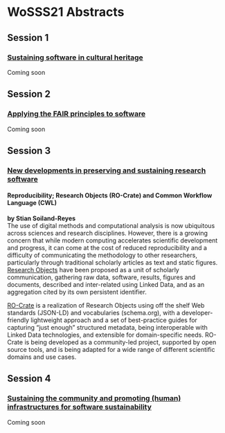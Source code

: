 # WoSSS21 Abstracts

## Session 1
### [Sustaining software in cultural heritage](/wosss21-agenda#session-1)  
Coming soon

## Session 2
### [Applying the FAIR principles to software](/wosss21-agenda#session-2)  
Coming soon

## Session 3
### [New developments in preserving and sustaining research software](/wosss21-agenda#session-3)  

#### Reproducibility; Research Objects (RO-Crate) and Common Workflow Language (CWL)
**by Stian Soiland-Reyes**  
The use of digital methods and computational analysis is now ubiquitous across sciences and research disciplines. However, there is a growing concern that while modern computing accelerates scientific development and progress, it can come at the cost of reduced reproducibility and a difficulty of communicating the methodology to other researchers, particularly through traditional scholarly articles as text and static figures. [Research Objects](https://www.research.manchester.ac.uk/portal/en/publications/why-linked-data-is-not-enough-for-scientists(394d2487-5598-4e1e-a0c1-d67ad65d7947).html) have been proposed as a unit of scholarly communication, gathering raw data, software, results, figures and documents, described and inter-related using Linked Data, and as an aggregation cited by its own persistent identifier.

[RO-Crate](https://www.researchobject.org/ro-crate/) is a realization of Research Objects using off the shelf Web standards (JSON-LD) and vocabularies  (schema.org), with a developer-friendly lightweight approach and a set of best-practice guides for capturing “just enough” structured metadata, being interoperable with Linked Data technologies, and extensible for domain-specific needs.  RO-Crate is being developed as a community-led project, supported by open source tools, and is being adapted for a wide range of different scientific domains and use cases.


## Session 4
### [Sustaining the community and promoting (human) infrastructures for software sustainability](/wosss21-agenda#session-4)  
Coming soon
